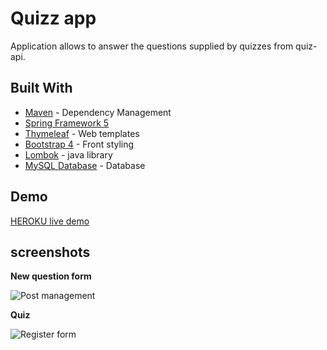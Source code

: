 # Quizz app

Application allows to answer the questions supplied by quizzes from quiz-api. 

## Built With

* [Maven](https://maven.apache.org/) - Dependency Management
* [Spring Framework 5](https://spring.io/)
* [Thymeleaf](https://www.thymeleaf.org/) - Web templates
* [Bootstrap 4](https://getbootstrap.com/) - Front styling
* [Lombok](https://projectlombok.org/) - java library
* [MySQL Database](https://www.mysql.com/) - Database

## Demo

[HEROKU live demo](https://fix-it-later-quiz-app.herokuapp.com/)

## screenshots

**New question form**

![Post management](https://i.ibb.co/VJ4H65M/question-form.jpg)

**Quiz**

![Register form](https://i.ibb.co/1Xd2tCJ/quiz.jpg)


